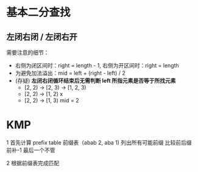 # 基本二分查找

## 左闭右闭 / 左闭右开

需要注意的细节：

* 右侧为闭区间时：right = length - 1, 右侧为开区间时：right = length
* 为避免加法溢出：mid = left + (right - left) / 2
* (存疑) **左闭右闭循环结束后无需判断 left 所指元素是否等于所找元素**
  * [2, 2) -> [2, 3) -> [1, 2, 3)  
  * [2, 2) -> [1, 2) x
  * [2, 2) -> [1, 3) mid = 2


# KMP

1 首先计算 prefix table 前缀表（abab 2, aba 1)
列出所有可能前缀  比较前后缀  前补-1  最后一个不管

2 根据前缀表完成匹配